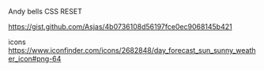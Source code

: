 Andy bells CSS RESET

https://gist.github.com/Asjas/4b0736108d56197fce0ec9068145b421

icons
https://www.iconfinder.com/icons/2682848/day_forecast_sun_sunny_weather_icon#png-64
